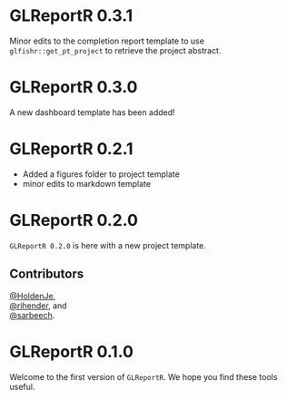 # GLReportR 0.3.1
Minor edits to the completion report template to use `glfishr::get_pt_project` to retrieve the project abstract.

# GLReportR 0.3.0
A new dashboard template has been added!

# GLReportR 0.2.1
- Added a figures folder to project template
- minor edits to markdown template

# GLReportR 0.2.0

`GLReportR 0.2.0` is here with a new project template.

## Contributors

[&#x0040;HoldenJe](https://github.com/HoldenJe),  
[&#x0040;rihender](https://github.com/rihender), and  
[&#x0040;sarbeech](https://github.com/sarbeech).  

# GLReportR 0.1.0

Welcome to the first version of `GLReportR`. We hope you find these tools useful.
